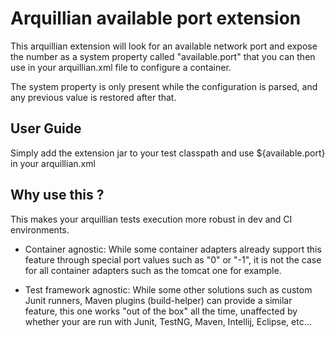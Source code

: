 Arquillian available port extension
===================================
This arquillian extension will look for an available network port and expose the number as a system property
called "available.port" that you can then use in your arquillian.xml file to configure a container.

The system property is only present while the configuration is parsed, and any previous value is restored after that.

User Guide
----------
Simply add the extension jar to your test classpath and use ${available.port} in your arquillian.xml


Why use this ?
--------------

This makes your arquillian tests execution more robust in dev and CI environments.

- Container agnostic:
While some container adapters already support this feature through special port values such as "0" or "-1", it is not the case for all
container adapters such as the tomcat one for example.

- Test framework agnostic:
While some other solutions such as custom Junit runners, Maven plugins (build-helper) can provide a similar feature,
this one works "out of the box" all the time, unaffected by whether your are run with Junit, TestNG, Maven, Intellij, Eclipse, etc...

